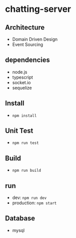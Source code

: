 # chatting-server

## Architecture
- Domain Driven Design
- Event Sourcing

## dependencies
- node.js
- typescript
- socket.io
- sequelize

## Install
- `npm install`

## Unit Test
- `npm run test`

## Build
- `npm run build`

## run 
- dev: `npm run dev`
- production: `npm start`

## Database
- mysql
